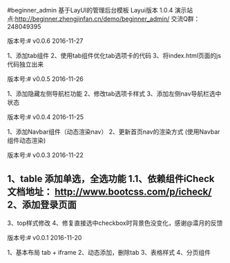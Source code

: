 #beginner_admin
基于LayUI的管理后台模板
Layui版本 1.0.4
演示站点:http://beginner.zhengjinfan.cn/demo/beginner_admin/
交流Q群：248049395 

版本号:# v0.0.6 2016-11-27

1、添加tab组件
2、使用tab组件优化tab选项卡的代码
3、将index.html页面的js代码独立出来

版本号:# v0.0.5 2016-11-26

1、添加隐藏左侧导航栏功能
2、修改tab选项卡样式
3、添加左侧nav导航栏选中状态

版本号:# v0.0.4 2016-11-25

1、添加Navbar组件（动态渲染nav）
2、更新首页nav的渲染方式 (使用Navbar组件动态渲染)

版本号:# v0.0.3 2016-11-22

1、table 添加单选，全选功能
    1.1、依赖组件iCheck 文档地址： http://www.bootcss.com/p/icheck/
2、添加登录页面
--------------------------------------------------------------------
3、top样式修改
4、修复直接选中checkbox时背景色没变化，感谢@瀮月的反馈

版本号:# v0.0.1 2016-11-20

1、基本布局 tab + iframe
2、动态添加，删除tab
3、表格样式
4、分页组件